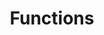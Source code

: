 ---
title: Functions
type: "connect"
content-type: "js-doc"
order: 5

include: developers/js-function.html

sections:
  - content: "The JavaScript client supports the functions listed below. All of the functions expect an `options` object as the only argument and return a `Promise`."
---